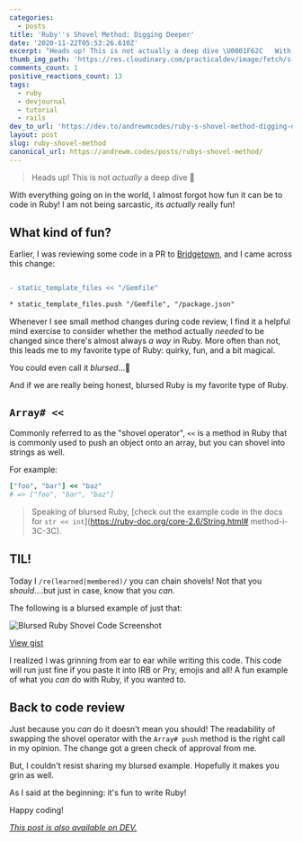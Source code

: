 ```yaml
---
categories:
  - posts
title: 'Ruby''s Shovel Method: Digging Deeper'
date: '2020-11-22T05:53:26.610Z'
excerpt: "Heads up! This is not actually a deep dive \U0001F62C   With everything going on in the world, I almost forgo..."
thumb_img_path: 'https://res.cloudinary.com/practicaldev/image/fetch/s--5T2yr_RU--/c_imagga_scale,f_auto,fl_progressive,h_420,q_auto,w_1000/https://dev-to-uploads.s3.amazonaws.com/i/bcmmm6rcamq6axlhtswm.png'
comments_count: 1
positive_reactions_count: 13
tags:
  - ruby
  - devjournal
  - tutorial
  - rails
dev_to_url: 'https://dev.to/andrewmcodes/ruby-s-shovel-method-digging-deeper-5hfm'
layout: post
slug: ruby-shovel-method
canonical_url: https://andrewm.codes/posts/rubys-shovel-method/
---
```


> Heads up! This is not _actually_ a deep dive 😬

With everything going on in the world, I almost forgot how fun it can be to code in Ruby! I am not being sarcastic, its _actually_ really fun!

## What kind of fun?

Earlier, I was reviewing some code in a PR to [Bridgetown](https://github.com/bridgetownrb/bridgetown), and I came across this change:

```diff

- static_template_files << "/Gemfile"

* static_template_files.push "/Gemfile", "/package.json"

````

Whenever I see small method changes during code review, I find it a helpful mind exercise to consider whether the method actually *needed* to be changed since there's almost always _a way_ in Ruby. More often than not, this leads me to my favorite type of Ruby: quirky, fun, and a bit magical.

You could even call it *blursed*...🤔

And if we are really being honest, blursed Ruby is my favorite type of Ruby.

## `Array# <<`

Commonly referred to as the "shovel operator", `<<` is a method in Ruby that is commonly used to push an object onto an array, but you can shovel into strings as well.

For example:

```ruby
["foo", "bar"] << "baz"
# => ["foo", "bar", "baz"]
```

> Speaking of blursed Ruby, [check out the example code in the docs for `str << int`](https://ruby-doc.org/core-2.6/String.html# method-i-3C-3C).

## TIL!

Today I `/re(learned|membered)/` you can chain shovels! Not that you _should_....but just in case, know that you _can_.

The following is a blursed example of just that:

![Blursed Ruby Shovel Code Screenshot](https://dev-to-uploads.s3.amazonaws.com/i/yufpo9f1pbnp7y3flt9u.png)

[View gist](https://gist.github.com/andrewmcodes/2e4ba1d60016e065155f0509d3814234)

I realized I was grinning from ear to ear while writing this code. This code will run just fine if you paste it into IRB or Pry, emojis and all! A fun example of what you _can_ do with Ruby, if you wanted to.

## Back to code review

Just because you _can_ do it doesn't mean you should! The readability of swapping the shovel operator with the `Array# push` method is the right call in my opinion. The change got a green check of approval from me.

But, I couldn't resist sharing my blursed example. Hopefully it makes you grin as well.

As I said at the beginning: it's fun to write Ruby!

Happy coding!

*[This post is also available on DEV.](https://dev.to/andrewmcodes/ruby-s-shovel-method-digging-deeper-5hfm)*

